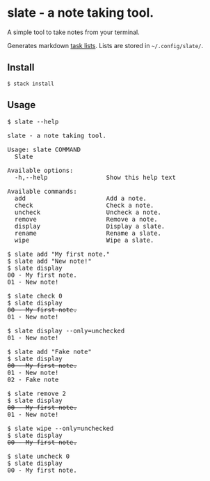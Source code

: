# slate - a note taking tool.

A simple tool to take notes from your terminal.

Generates markdown [task lists](https://help.github.com/articles/about-task-lists/).
Lists are stored in `~/.config/slate/`.

## Install

```shell
$ stack install
```

## Usage

<pre>
$ slate --help

slate - a note taking tool.

Usage: slate COMMAND
  Slate

Available options:
  -h,--help                Show this help text

Available commands:
  add                      Add a note.
  check                    Check a note.
  uncheck                  Uncheck a note.
  remove                   Remove a note.
  display                  Display a slate.
  rename                   Rename a slate.
  wipe                     Wipe a slate.

$ slate add "My first note."
$ slate add "New note!"
$ slate display
00 - My first note.
01 - New note!

$ slate check 0
$ slate display
<s>00 - My first note.</s>
01 - New note!

$ slate display --only=unchecked
01 - New note!

$ slate add "Fake note"
$ slate display
<s>00 - My first note.</s>
01 - New note!
02 - Fake note

$ slate remove 2
$ slate display
<s>00 - My first note.</s>
01 - New note!

$ slate wipe --only=unchecked
$ slate display
<s>00 - My first note.</s>

$ slate uncheck 0
$ slate display
00 - My first note.
</pre>
